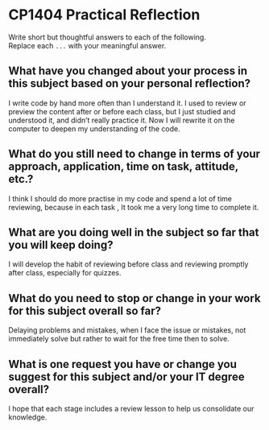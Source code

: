# CP1404 Practical Reflection

Write short but thoughtful answers to each of the following.  
Replace each `...` with your meaningful answer.

## What have you changed about your process in this subject based on your personal reflection?
I write code by hand more often than I understand it. I used to review or preview the content after or before each class, 
but I just studied and understood it, and didn’t really practice it.
Now I will rewrite it on the computer to deepen my understanding of the code.


## What do you still need to change in terms of your approach, application, time on task, attitude, etc.?
I think I should do more practise in my code and spend a lot of time reviewing, because in each task , It took me a very long time to complete it.

## What are you doing well in the subject so far that you will keep doing?
I will develop the habit of reviewing before class and reviewing promptly after class, especially for quizzes.


## What do you need to stop or change in your work for this subject overall so far?
Delaying problems and mistakes, when I face the issue or mistakes, not immediately solve but rather to wait for the free time then to solve.


## What is one request you have or change you suggest for this subject and/or your IT degree overall?
I hope that each stage includes a review lesson to help us consolidate our knowledge.



